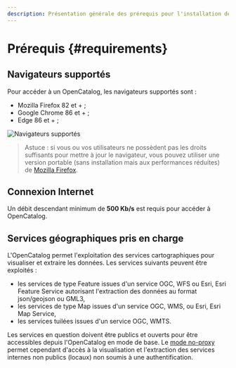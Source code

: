 ```yaml
---
description: Présentation générale des prérequis pour l'installation de l'OpenCatalog
---
```


# Prérequis {#requirements}

## Navigateurs supportés

Pour accéder à un OpenCatalog, les navigateurs supportés sont :

* Mozilla Firefox 82 et + ;
* Google Chrome 86 et + ;
* Edge 86 et + ;

![Navigateurs supportés](/assets/requirements/supportedBrowsers.PNG)

> Astuce : si vous ou vos utilisateurs ne possèdent pas les droits suffisants pour mettre à jour le navigateur, vous pouvez utiliser une version portable (sans installation mais aux performances réduites) de [Mozilla Firefox](http://portableapps.com/apps/internet/firefox_portable/localization).

## Connexion Internet

Un débit descendant minimum de **500 Kb/s** est requis pour accéder à OpenCatalog.

## Services géographiques pris en charge

L'OpenCatalog permet l'exploitation des services cartographiques pour visualiser et extraire les données. Les services suivants peuvent être exploités :

* les services de type Feature issues d'un service OGC, WFS ou Esri, Esri Feature Service autorisant l'extraction des données au format json/geojson ou GML3,
* les services de type Map issues d'un service OGC, WMS, ou Esri, Esri Map Service,
* les services tuilées issues d'un service OGC, WMTS.

Les services en question doivent être publics et ouverts pour être accessibles depuis l'OpenCatalog en mode de base. Le [mode no-proxy](/usage/generate.md#no-proxy) permet cependant d'accès à la visualisation et l'extraction des services internes non publics (locaux) non soumis à une authentification. 
